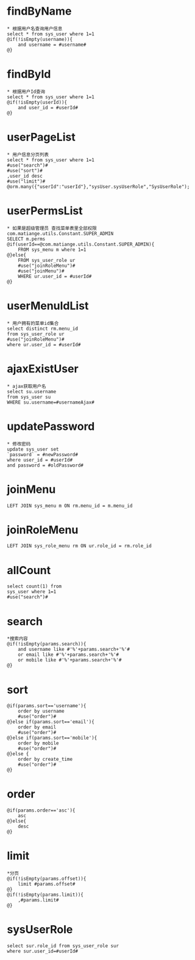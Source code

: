 findByName
===
    * 根据用户名查询用户信息
    select * from sys_user where 1=1
    @if(!isEmpty(username)){
        and username = #username#
    @}
findById
===
    * 根据用户Id查询
    select * from sys_user where 1=1
    @if(!isEmpty(userId)){
        and user_id = #userId#
    @}
userPageList
===
    * 用户信息分页列表
    select * from sys_user where 1=1
    #use("search")#
    #use("sort")#
    ,user_id desc
    #use("limit")#
    @orm.many({"userId":"userId"},"sysUser.sysUserRole","SysUserRole");
userPermsList
===
    * 如果是超级管理员 查找菜单表里全部权限com.matiange.utils.Constant.SUPER_ADMIN
   	SELECT m.perms 
   	@if(userId==@com.matiange.utils.Constant.SUPER_ADMIN){
   	    FROM sys_menu m where 1=1
    @}else{
        FROM sys_user_role ur
        #use("joinRoleMenu")#
        #use("joinMenu")#
        WHERE ur.user_id = #userId#
    @}
userMenuIdList
===
    * 用户拥有的菜单id集合
    select distinct rm.menu_id 
    from sys_user_role ur 			
    #use("joinRoleMenu")#
    where ur.user_id = #userId#

ajaxExistUser
===
    * ajax获取用户名
    select su.username  
    from sys_user su 
    WHERE su.username=#usernameAjax#
updatePassword
===
    * 修改密码
    update sys_user set 
    `password` = #newPassword#
    where user_id = #userId# 
    and password = #oldPassword#
joinMenu
===
    LEFT JOIN sys_menu m ON rm.menu_id = m.menu_id
joinRoleMenu
===
    LEFT JOIN sys_role_menu rm ON ur.role_id = rm.role_id
allCount
===
    select count(1) from
    sys_user where 1=1
    #use("search")#        
search
===
    *搜索内容
    @if(!isEmpty(params.search)){
        and username like #'%'+params.search+'%'#
        or email like #'%'+params.search+'%'#
        or mobile like #'%'+params.search+'%'#
    @} 
sort
===
    @if(params.sort=='username'){
        order by username
        #use("order")#
    @}else if(params.sort=='email'){
        order by email
        #use("order")#
    @}else if(params.sort=='mobile'){
        order by mobile
        #use("order")#
    @}else {
        order by create_time
        #use("order")#
    @}
order
===
    @if(params.order=='asc'){
        asc
    @}else{
        desc
    @}           
limit
===
    *分页
    @if(!isEmpty(params.offset)){
        limit #params.offset#   
    @}
    @if(!isEmpty(params.limit)){
        ,#params.limit#
    @}    
    
sysUserRole
===
    select sur.role_id from sys_user_role sur
    where sur.user_id=#userId#
    